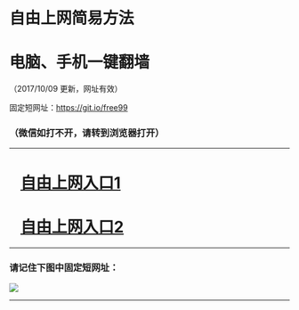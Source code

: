 ﻿# 自由上网简易方法

# 电脑、手机一键翻墙

（2017/10/09 更新，网址有效）

固定短网址：https://git.io/free99

### （微信如打不开，请转到浏览器打开）


***





# &nbsp;&nbsp; <a href="http://ft880827951.fwq-tz-1001.info/fwqtz01.html?t=100900117725 " target="_blank">自由上网入口1</a>
# &nbsp;&nbsp; <a href="http://ft2472010516.fwq-tz-1002.info/fwqtz02.html?t=100900129871 " target="_blank">自由上网入口2</a>
***

### 请记住下图中固定短网址：

<img src="https://s3-us-west-2.amazonaws.com/fwq-1001/yjfq-20170905okok.png" /> 


***

